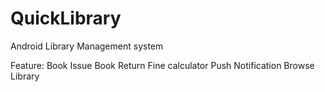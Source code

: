 # QuickLibrary
Android Library Management system

Feature:
Book Issue
Book Return
Fine calculator
Push Notification
Browse Library

